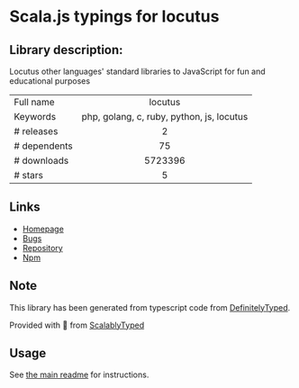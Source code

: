 
# Scala.js typings for locutus


## Library description:
Locutus other languages' standard libraries to JavaScript for fun and educational purposes

|                    |                 |
| ------------------ | :-------------: |
| Full name          | locutus |
| Keywords           | php, golang, c, ruby, python, js, locutus |
| # releases         | 2 |
| # dependents       | 75 |
| # downloads        | 5723396 |
| # stars            | 5 |

## Links
- [Homepage](https://locutus.io)
- [Bugs](https://github.com/kvz/locutus/issues)
- [Repository](https://github.com/kvz/locutus)
- [Npm](https://www.npmjs.com/package/locutus)
    


## Note
This library has been generated from typescript code from [DefinitelyTyped](https://definitelytyped.org).

Provided with :purple_heart: from [ScalablyTyped](https://github.com/oyvindberg/ScalablyTyped)

## Usage
See [the main readme](../../readme.md) for instructions.


